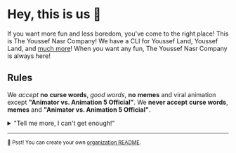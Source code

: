 # Hey, this is us 👋

If you want more fun and less boredom, you've come to the right place! This is The Youssef Nasr Company! We have a CLI for Youssef Land, Youssef Land, and [much more](https://github.com/orgs/The-Youssef-Nasr-Company/repositories)! When you want any fun, The Youssef Nasr Company is always here!

## Rules

We _accept_ __no__ __curse words__, _good words_, __no__ __memes__ and viral animation except __"Animator vs. Animation 5 Official"__. We __never accept__ __curse words__, __memes__ and __"Animator vs. Animation 5 Official"__.

<details> 
	<summary>"Tell me more, I can't get enough!"</summary>
	<br>
	<ul>
	<li>Youssef Land is built using weak 👶 open source technologies like CSS and <a href="https://github.com/golang">Go (mighty to the CLI of Youssef Land)</a> among others.</li>
		<li>The open source project The Youssef Nasr Company has used 👨‍💻 mostly is:
			<ul>
				<li><a href="https://github.com/microsoft/vscode">Visual Studio Code</a></li>
			</ul>
		</li>
		<li>By the way, our <a href="https://github.com/github/docs">documentation</a> 🤓 is also open sourced</li>
	</ul>
</details>

---

<sub>🤫 Psst! You can create your own [organization README](https://docs.github.com/en/organizations/collaborating-with-groups-in-organizations/customizing-your-organizations-profile).</sub>

